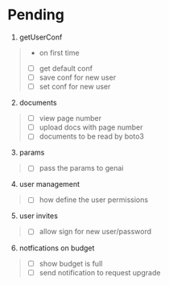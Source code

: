 # Pending
1. getUserConf
> - on first time 
> - [ ] get default conf 
> - [ ] save conf for new user
> - [ ] set conf for new user
2. documents
> - [ ] view page number 
> - [ ] upload docs with page number
> - [ ] documents to be read by boto3
3. params
> - [ ] pass the params to genai
4. user management
> - [ ] how define the user permissions
5. user invites 
> - [ ] allow sign for new user/password 
6. notfications on budget
> - [ ] show budget is full
> - [ ] send notification to request upgrade
